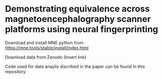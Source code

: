 # Demonstrating equivalence across magnetoencephalography scanner platforms using neural fingerprinting


Download and install MNE python from https://mne.tools/stable/install/index.html

Download data from Zenodo (Insert link)  

Code used for data anaylis discribed in the paper can be found in this repository. 
